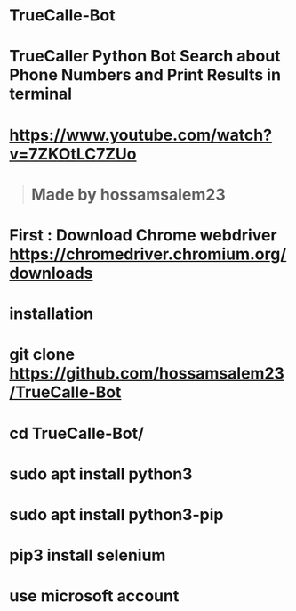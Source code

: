 # TrueCalle-Bot
TrueCaller Python Bot Search about Phone Numbers and Print Results in terminal 
========================================
https://www.youtube.com/watch?v=7ZKOtLC7ZUo
========================================
>Made by hossamsalem23
>========================================
First :
Download Chrome webdriver 
https://chromedriver.chromium.org/downloads
========================================
installation
========================================
git clone https://github.com/hossamsalem23/TrueCalle-Bot
========================================
cd TrueCalle-Bot/
========================================
sudo apt install python3
========================================
sudo apt install python3-pip
========================================
pip3 install selenium
========================================
use microsoft account 
========================================
